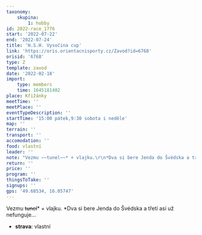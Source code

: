 ```yaml
---
taxonomy:
    skupina:
        1: hobby
id: 2022-race_1776
start: '2022-07-22'
end: '2022-07-24'
title: 'H.S.H. Vysočina cup'
link: 'https://oris.orientacnisporty.cz/Zavod?id=6768'
orisid: '6768'
type: Z
template: zavod
date: '2022-02-18'
import:
    type: members
    time: 1645181402
place: Křižánky
meetTime: ''
meetPlace: ''
eventTypeDescription: ''
startTime: '15:00 pátek,9:30 sobota i neděle'
map: ''
terrain: ''
transport: ''
accomodation: ''
food: vlastní
leader: ''
note: "Vezmu ~~tunel~~* + vlajku.\r\n*Dva si bere Jenda do Švédska a třetí asi už nefunguje..."
return: ''
price: ''
program: ''
thingsToTake: ''
signups: ''
gps: '49.68534, 16.05747'
---
```


Vezmu ~~tunel~~* + vlajku.
*Dva si bere Jenda do Švédska a třetí asi už nefunguje...
* **strava**: vlastní

